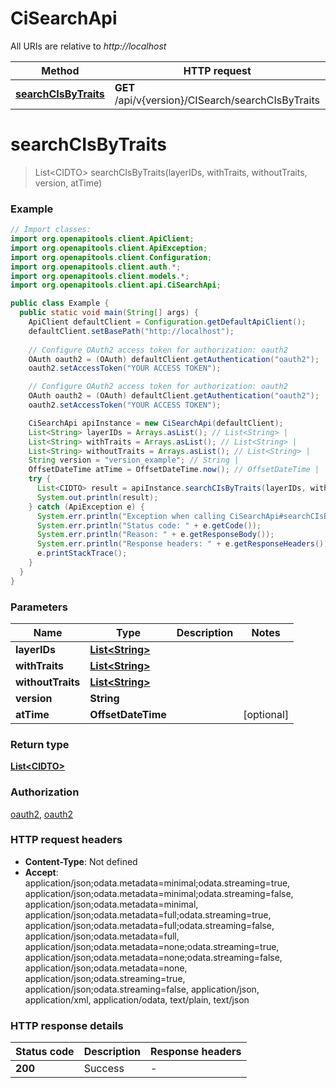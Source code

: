 # CiSearchApi

All URIs are relative to *http://localhost*

| Method | HTTP request | Description |
|------------- | ------------- | -------------|
| [**searchCIsByTraits**](CiSearchApi.md#searchCIsByTraits) | **GET** /api/v{version}/CISearch/searchCIsByTraits |  |


<a name="searchCIsByTraits"></a>
# **searchCIsByTraits**
> List&lt;CIDTO&gt; searchCIsByTraits(layerIDs, withTraits, withoutTraits, version, atTime)



### Example
```java
// Import classes:
import org.openapitools.client.ApiClient;
import org.openapitools.client.ApiException;
import org.openapitools.client.Configuration;
import org.openapitools.client.auth.*;
import org.openapitools.client.models.*;
import org.openapitools.client.api.CiSearchApi;

public class Example {
  public static void main(String[] args) {
    ApiClient defaultClient = Configuration.getDefaultApiClient();
    defaultClient.setBasePath("http://localhost");
    
    // Configure OAuth2 access token for authorization: oauth2
    OAuth oauth2 = (OAuth) defaultClient.getAuthentication("oauth2");
    oauth2.setAccessToken("YOUR ACCESS TOKEN");

    // Configure OAuth2 access token for authorization: oauth2
    OAuth oauth2 = (OAuth) defaultClient.getAuthentication("oauth2");
    oauth2.setAccessToken("YOUR ACCESS TOKEN");

    CiSearchApi apiInstance = new CiSearchApi(defaultClient);
    List<String> layerIDs = Arrays.asList(); // List<String> | 
    List<String> withTraits = Arrays.asList(); // List<String> | 
    List<String> withoutTraits = Arrays.asList(); // List<String> | 
    String version = "version_example"; // String | 
    OffsetDateTime atTime = OffsetDateTime.now(); // OffsetDateTime | 
    try {
      List<CIDTO> result = apiInstance.searchCIsByTraits(layerIDs, withTraits, withoutTraits, version, atTime);
      System.out.println(result);
    } catch (ApiException e) {
      System.err.println("Exception when calling CiSearchApi#searchCIsByTraits");
      System.err.println("Status code: " + e.getCode());
      System.err.println("Reason: " + e.getResponseBody());
      System.err.println("Response headers: " + e.getResponseHeaders());
      e.printStackTrace();
    }
  }
}
```

### Parameters

| Name | Type | Description  | Notes |
|------------- | ------------- | ------------- | -------------|
| **layerIDs** | [**List&lt;String&gt;**](String.md)|  | |
| **withTraits** | [**List&lt;String&gt;**](String.md)|  | |
| **withoutTraits** | [**List&lt;String&gt;**](String.md)|  | |
| **version** | **String**|  | |
| **atTime** | **OffsetDateTime**|  | [optional] |

### Return type

[**List&lt;CIDTO&gt;**](CIDTO.md)

### Authorization

[oauth2](../README.md#oauth2), [oauth2](../README.md#oauth2)

### HTTP request headers

 - **Content-Type**: Not defined
 - **Accept**: application/json;odata.metadata=minimal;odata.streaming=true, application/json;odata.metadata=minimal;odata.streaming=false, application/json;odata.metadata=minimal, application/json;odata.metadata=full;odata.streaming=true, application/json;odata.metadata=full;odata.streaming=false, application/json;odata.metadata=full, application/json;odata.metadata=none;odata.streaming=true, application/json;odata.metadata=none;odata.streaming=false, application/json;odata.metadata=none, application/json;odata.streaming=true, application/json;odata.streaming=false, application/json, application/xml, application/odata, text/plain, text/json

### HTTP response details
| Status code | Description | Response headers |
|-------------|-------------|------------------|
| **200** | Success |  -  |


